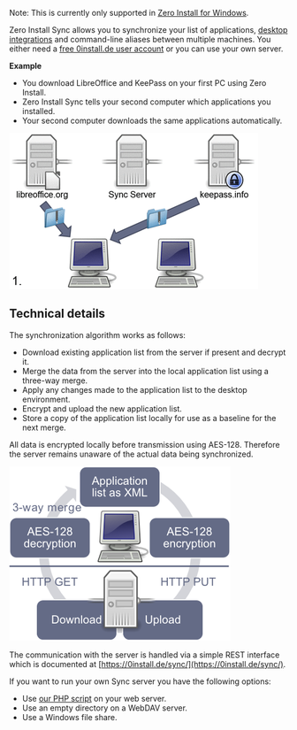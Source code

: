 Note: This is currently only supported in [Zero Install for Windows](windows.md).

Zero Install Sync allows you to synchronize your list of applications, [desktop integrations](../basics/windows.md) and command-line aliases between multiple machines. You either need a [free 0install.de user account](https://0install.de/sync/register) or you can use your own server.

<strong>Example</strong>

- You download LibreOffice and KeePass on your first PC using Zero Install.
- Zero Install Sync tells your second computer which applications you installed.
- Your second computer downloads the same applications automatically.

![](../img/diagrams/sync-animation.gif)

## Technical details

The synchronization algorithm works as follows:

- Download existing application list from the server if present and decrypt it.
- Merge the data from the server into the local application list using a three-way merge.
- Apply any changes made to the application list to the desktop environment.
- Encrypt and upload the new application list.
- Store a copy of the application list locally for use as a baseline for the next merge.

All data is encrypted locally before transmission using AES-128. Therefore the server remains unaware of the actual data being synchronized.

![](../img/diagrams/sync-details.png)

The communication with the server is handled via a simple REST interface which is documented at [https://0install.de/sync/](https://0install.de/sync/).

If you want to run your own Sync server you have the following options:

- Use [our PHP script](https://0install.de/sync/template.zip) on your web server.
- Use an empty directory on a WebDAV server.
- Use a Windows file share.
